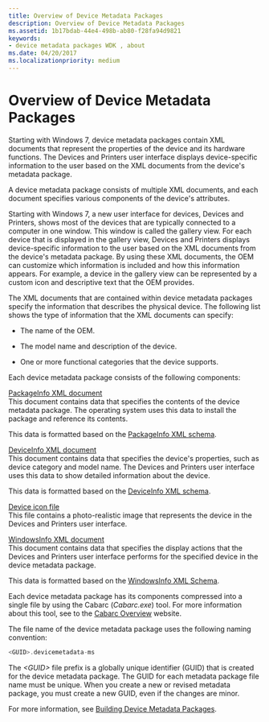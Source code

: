 ```yaml
---
title: Overview of Device Metadata Packages
description: Overview of Device Metadata Packages
ms.assetid: 1b17bdab-44e4-498b-ab80-f28fa94d9821
keywords:
- device metadata packages WDK , about
ms.date: 04/20/2017
ms.localizationpriority: medium
---
```


# Overview of Device Metadata Packages

Starting with Windows 7, device metadata packages contain XML documents that represent the properties of the device and its hardware functions. The Devices and Printers user interface displays device-specific information to the user based on the XML documents from the device's metadata package.

A device metadata package consists of multiple XML documents, and each document specifies various components of the device's attributes.

Starting with Windows 7, a new user interface for devices, Devices and Printers, shows most of the devices that are typically connected to a computer in one window. This window is called the gallery view. For each device that is displayed in the gallery view, Devices and Printers displays device-specific information to the user based on the XML documents from the device's metadata package. By using these XML documents, the OEM can customize which information is included and how this information appears. For example, a device in the gallery view can be represented by a custom icon and descriptive text that the OEM provides.

The XML documents that are contained within device metadata packages specify the information that describes the physical device. The following list shows the type of information that the XML documents can specify:

-   The name of the OEM.

-   The model name and description of the device.

-   One or more functional categories that the device supports.

Each device metadata package consists of the following components:

<a href="" id="packageinfo-xml-document"></a>[PackageInfo XML document](packageinfo-xml-document.md)  
This document contains data that specifies the contents of the device metadata package. The operating system uses this data to install the package and reference its contents.

This data is formatted based on the [PackageInfo XML schema](https://msdn.microsoft.com/library/windows/hardware/ff549614).

<a href="" id="deviceinfo-xml-document"></a>[DeviceInfo XML document](deviceinfo-xml-document.md)  
This document contains data that specifies the device's properties, such as device category and model name. The Devices and Printers user interface uses this data to show detailed information about the device.

This data is formatted based on the [DeviceInfo XML schema](https://msdn.microsoft.com/library/windows/hardware/ff541135).

<a href="" id="device-icon-file"></a>[Device icon file](device-icon-file.md)  
This file contains a photo-realistic image that represents the device in the Devices and Printers user interface.

<a href="" id="windowsinfo-xml-document"></a>[WindowsInfo XML document](windowsinfo-xml-document.md)  
This document contains data that specifies the display actions that the Devices and Printers user interface performs for the specified device in the device metadata package.

This data is formatted based on the [WindowsInfo XML Schema](https://msdn.microsoft.com/library/windows/hardware/ff553992).

Each device metadata package has its components compressed into a single file by using the Cabarc (*Cabarc.exe*) tool. For more information about this tool, see to the [Cabarc Overview](https://go.microsoft.com/fwlink/p/?linkid=145395) website.

The file name of the device metadata package uses the following naming convention:

```cpp
<GUID>.devicemetadata-ms
```

The *&lt;GUID&gt;* file prefix is a globally unique identifier (GUID) that is created for the device metadata package. The GUID for each metadata package file name must be unique. When you create a new or revised metadata package, you must create a new GUID, even if the changes are minor.

For more information, see [Building Device Metadata Packages](building-device-metadata-packages.md).

 

 





